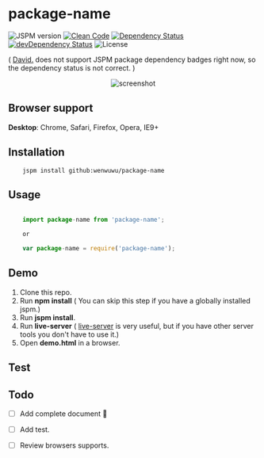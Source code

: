 package-name
=========

![JSPM version][icon-jv]
[![Clean Code][icon-cc]][link-cc]
[![Dependency Status][icon-ds]][link-ds]
[![devDependency Status][icon-dds]][link-dds]
![License][icon-li]

( [David.][link-dv] does not support JSPM package dependency badges right now, so the dependency status is not correct. )

<p align="center">
    <img src="screenshots/demo.png" title="screenshot" />
</p>

## Browser support

**Desktop**: Chrome, Safari, Firefox, Opera, IE9+

## Installation 

```shell
    jspm install github:wenwuwu/package-name
```

## Usage

```js

    import package-name from 'package-name';

    or

    var package-name = require('package-name');

```

## Demo

1. Clone this repo.
2. Run **npm install**  ( You can skip this step if you have a globally installed jspm.)
3. Run **jspm install**.
4. Run **live-server** ( [live-server][link-ls] is very useful, but if you have other server tools you don't have to use it.)
5. Open **demo.html** in a browser.

## Test

## Todo

- [ ] Add complete document :balloon:
- [ ] Add test.
- [ ] Review browsers supports.



[icon-jv]: https://img.shields.io/badge/jspm-v1.0.0-blue.svg?style=flat

[icon-ds]: https://img.shields.io/david/wenwuwu/package-name.svg?style=flat
[link-ds]: https://david-dm.org/wenwuwu/package-name
[icon-dds]: https://img.shields.io/david/dev/wenwuwu/package-name.svg?style=flat
[link-dds]: https://david-dm.org/wenwuwu/package-name#info=devDependencies
[icon-cc]: https://img.shields.io/badge/code-clean-orange.svg?style=flat
[link-cc]: https://github.com/wenwuwu/code-convention-js 
[icon-li]: https://img.shields.io/badge/license-MIT-blue.svg?style=flat

[link-dv]: https://david-dm.org
[link-ls]: https://www.npmjs.com/package/live-server
